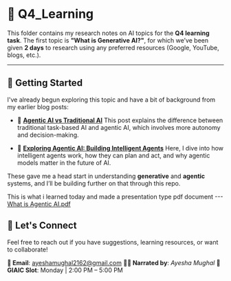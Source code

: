 

# 📘 Q4\_Learning

This folder contains my research notes on AI topics for the **Q4 learning task**.
The first topic is **"What is Generative AI?"**, for which we’ve been given **2 days** to research using any preferred resources (Google, YouTube, blogs, etc.).

---

## 🚀 Getting Started

I've already begun exploring this topic and have a bit of background from my earlier blog posts:

* 🔄 **[Agentic AI vs Traditional AI](https://mughalsyntax.hashnode.dev/agentic-ai-vs-traditional-ai)**
  This post explains the difference between traditional task-based AI and agentic AI, which involves more autonomy and decision-making.

* 🤖 **[Exploring Agentic AI: Building Intelligent Agents](https://mughalsyntax.hashnode.dev/exploring-agentic-ai-building-intelligent-agents)**
  Here, I dive into how intelligent agents work, how they can plan and act, and why agentic models matter in the future of AI.

These gave me a head start in understanding **generative** and **agentic** systems, and I’ll be building further on that through this repo.

This is what i learned today and made a presentation type pdf document
---[What is Agentic AI.pdf](https://github.com/user-attachments/files/20041417/What.is.Agentic.AI.pdf)


## 💬 Let's Connect

Feel free to reach out if you have suggestions, learning resources, or want to collaborate!

**📧 Email**: [ayeshamughal2162@gmail.com](mailto:ayeshamughal2162@gmail.com) 
**🧑‍🎓 Narrated by**: *Ayesha Mughal* 
**🏫 GIAIC Slot**: Monday | 2:00 PM – 5:00 PM

